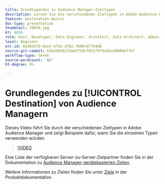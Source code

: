 ```yaml
---
title: Grundlegendes zu Audience Manager-Zieltypen
description: Lernen Sie die verschiedenen Zieltypen in Adobe Audience Manager kennen und geben Sie Beispiele dafür, wann Sie die einzelnen Typen verwenden würden.
feature: Destination Basics
doc-type: presentation
thumbnail: 29839.jpg
kt: 4016
role: User, Developer, Data Engineer, Architect, Data Architect, Admin, Leader
level: Beginner
exl-id: 8e4026fb-6ee7-4f42-afb2-7600c87744d6
source-git-commit: 62b43b5627dabf754cf821f974a56c60989ef7ef
workflow-type: tm+mt
source-wordcount: '82'
ht-degree: 0%

---
```


# Grundlegendes zu [!UICONTROL Destination] von Audience Managern

Dieses Video führt Sie durch die verschiedenen Zieltypen in Adobe Audience Manager und zeigt Beispiele dafür, wann Sie die einzelnen Typen verwenden würden.

>[!VIDEO](https://video.tv.adobe.com/v/29839/?quality=12)

Eine Liste der verfügbaren Server-zu-Server-Zielpartner finden Sie in der Dokumentation zu [Audience Manager-gerätebasierten Zielen](https://experienceleague.adobe.com/docs/audience-manager/user-guide/features/destinations/device-based/device-based-destinations-list.html).

Weitere Informationen zu Zielen finden Sie unter [Ziele](https://experienceleague.adobe.com/docs/audience-manager/user-guide/features/destinations/destinations.html) in der Produktdokumentation.
